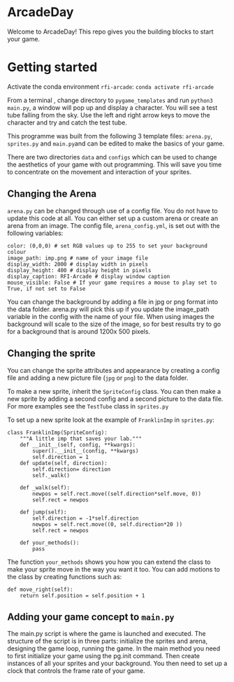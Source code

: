 # ArcadeDay
Welcome to ArcadeDay! This repo gives you the building blocks to start your game. 

# Getting started

Activate the conda environment `rfi-arcade`:
```conda activate rfi-arcade```


From a terminal , change directory to `pygame_templates` and run `python3 main.py`, a window will pop up and display a character. You will see a test tube falling from the sky. Use the left and right arrow keys to move the character and try and catch the test tube. 

This programme was built from the following 3 template files: `arena.py`, `sprites.py` and `main.py`and can be edited to make the basics of your game. 

There are two directories `data` and `configs` which can be used to change the aesthetics of your game with out programming. This will save you time to concentrate on the movement and interaction of your sprites. 

## Changing the Arena

`arena.py` can be changed through use of a config file. You do not have to update this code at all. 
You can either set up a custom arena or create an arena from an image. The config file, `arena_config.yml`, is set out with the following variables:

```
color: (0,0,0) # set RGB values up to 255 to set your background colour
image_path: imp.png # name of your image file
display_width: 2000 # display width in pixels
display_height: 400 # display height in pixels
display_caption: RFI-Arcade # display window caption
mouse_visible: False # If your game requires a mouse to play set to True, if not set to False

```
You can change the background by adding a file in jpg or png format into the data folder. arena.py will pick this up if you update the image_path variable in the config with the name of your file.
When using images the background will scale to the size of the image, so for best results try to go for a background that is around 1200x 500 pixels.


## Changing the sprite
You can change the sprite attributes and appearance by creating a config file and adding a new picture file (`jpg` or `png`) to the data folder. 

To make a new sprite, inherit the `SpriteConfig` class. You can then make a new sprite by adding a second config and a second picture to the data file. For more examples see the `TestTube` class in `sprites.py`

To set up a new sprite look at the example of `FranklinImp` in `sprites.py`:
```
class FranklinImp(SpriteConfig):
    """A little imp that saves your lab."""
    def __init__(self, config, **kwargs):
        super().__init__(config, **kwargs)
        self.direction = 1
    def update(self, direction):
        self.direction= direction
        self._walk()

    def _walk(self):
        newpos = self.rect.move((self.direction*self.move, 0))
        self.rect = newpos

    def jump(self):
        self.direction = -1*self.direction
        newpos = self.rect.move((0, self.direction*20 ))
        self.rect = newpos

    def your_methods():
        pass
```

The function `your_methods` shows you how you can extend the class to make your sprite move in the way you want it too. You can add motions to the class by creating functions such as:

```
def move_right(self):
    return self.position = self.position + 1
```


## Adding your game concept to `main.py`

The main.py script is where the game is launched  and executed. The structure of the script is in three parts: initialize the sprites and arena, designing the game loop, running the game.
In the main method you need to first initialize your game using the pg.init command. Then create instances of all your sprites and your background.  You then need to set up a clock that controls the frame rate of your game.

